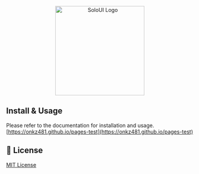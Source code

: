<p align="center">
  <img alt="SoloUI Logo" width="240" src="https://user-images.githubusercontent.com/97577643/171308917-febb8b10-98e6-466e-8a89-820624537555.png">
</p>

## Install & Usage
Please refer to the documentation for installation and usage.  
[https://onkz481.github.io/pages-test](https://onkz481.github.io/pages-test)


## :bookmark_tabs: License
[MIT License](https://opensource.org/licenses/MIT)